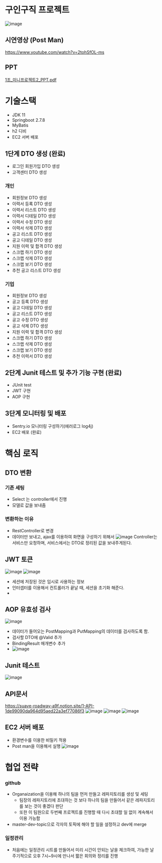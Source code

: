 # 구인구직 프로젝트
![image](https://user-images.githubusercontent.com/80329856/232012419-7744ae5a-1870-4be2-892c-e59728d92bfb.png)

## 시연영상 (Post Man)
https://www.youtube.com/watch?v=2tohSfOL-ms 

## PPT 
[1조_미니프로젝트2_PPT.pdf](https://github.com/KDT-1-miniproject/miniproject-restapi/files/11340882/1._.2_PPT.pdf)

# 기술스택
- JDK 11
- Springboot 2.7.8
- MyBatis
- h2 디비
- EC2 서버 배포

## 1단계 DTO 생성 (완료)
- 로그인 회원가입 DTO 생성
- 고객센터 DTO 생성

### 개인
- 회원정보 DTO 생성
- 이력서 등록 DTO 생성
- 이력서 리스트 DTO 생성
- 이력서 디테일 DTO 생성
- 이력서 수정 DTO 생성
- 이력서 삭제 DTO 생성
- 공고 리스트 DTO 생성
- 공고 디테일 DTO 생성
- 지원 이력 및 합격 DTO 생성
- 스크랩 하기 DTO 생성
- 스크랩 삭제 DTO 생성
- 스크랩 보기 DTO 생성
- 추천 공고 리스트 DTO 생성

### 기업
- 회원정보 DTO 생성
- 공고 등록 DTO 생성
- 공고 디테일 DTO 생성
- 공고 리스트 DTO 생성
- 공고 수정 DTO 생성
- 공고 삭제 DTO 생성
- 지원 이력 및 합격 DTO 생성
- 스크랩 하기 DTO 생성
- 스크랩 삭제 DTO 생성
- 스크랩 보기 DTO 생성
- 추천 이력서 DTO 생성

## 2단계 Junit 테스트 및 추가 기능 구현 (완료)
- JUnit test
- JWT 구현
- AOP 구현

## 3단계 모니터링 및 배포 
- Sentry.io 모니터링 구성하기(에러로그 log4j) 
- EC2 배포 (완료)

# 핵심 로직
## DTO 변환
### 기존 세팅
- Select 는 controller에서 진행
- 모델로 값을 보내줌
### 변환하는 이유
- RestController로 변경
- 데이터만 보내고, ajax를 이용하여 화면을 구성하기 위해서
![image](https://user-images.githubusercontent.com/80329856/232013999-1d910cc3-d114-4a94-b8e5-89b913f71d76.png)
Controller는 서비스만 요청하며, 서비스에서는 DTO로 정리된 값을 보내주게된다. 

## JWT 토큰
![image](https://user-images.githubusercontent.com/80329856/232014128-0bf5464f-2880-4123-bb13-57f36b22ed64.png)
![image](https://user-images.githubusercontent.com/80329856/232014235-30b115cf-7918-401b-8f09-a2f6b053b66f.png)
- 세션에 저장된 것은 임시로 사용하는 정보
- 인터셉터를 이용해서 컨트롤러가 끝날 때, 세션을 초기화 해준다.
- 
## AOP 유효성 검사
![image](https://user-images.githubusercontent.com/80329856/232014619-bb4f02c3-9d48-432e-a02d-54f7dfef94e2.png)
- 데이터가 들어오는 PostMapping과 PutMapping의 데이터를 검사하도록 함. 
- 검사할 DTO에 @Valid 추가
- BindingResult 매개변수 추가 
- ![image](https://user-images.githubusercontent.com/80329856/232014672-313c97f1-bbb2-435f-a520-e5d63a9b169a.png)

## Junit 테스트
![image](https://user-images.githubusercontent.com/80329856/232014737-9145dee4-8d0b-4f7e-8875-6c7a16025777.png)

## API문서
https://suave-roadway-a9f.notion.site/1-API-1de99090da964d95aed22a3ef77086f3
![image](https://user-images.githubusercontent.com/80329856/232015144-68f5fc5c-4542-42f5-9e65-8e5c4b950636.png)
![image](https://user-images.githubusercontent.com/80329856/232015171-b724b042-4a41-4f94-b6f3-31c79783958c.png)
![image](https://user-images.githubusercontent.com/80329856/232015214-f718cb82-e094-40ae-9ba6-d6a637345c49.png)


## EC2 서버 배포
- 환경변수를 이용한 비밀키 적용
- Post man을 이용해서 실행 
![image](https://user-images.githubusercontent.com/80329856/232015258-fccfa4e3-3097-43bd-ada8-d9ca98a4f3b1.png)


# 협업 전략
### github
- Organaization을 이용해 하나의 팀을 먼저 만들고 레파지토리를 생성 및 세팅
  - 팀장의 레파지토리에 초대하는 것 보다 하나의 팀을 만들어서 같은 레파지토리를 보는 것이 좋겠다 판단
  - 또한 이 팀원으로 두번째 프로젝트를 진행할 때 다시 초대할 일 없이 계속해서 이용 가능함
- master-dev-topic으로 각자의 토픽에 해야 할 일을 설정하고 dev에 merge
### 일정관리
- 처음에는 일정관리 시트를 만들어서 미리 시간이 안되는 날을 체크하여, 가능한 날 주기적으로 오후 7시~9시에 만나서 짧은 회의와 정리를 진행
